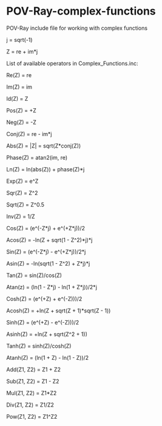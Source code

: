 # POV-Ray-complex-functions
POV-Ray include file for working with complex functions

j = sqrt(-1)

Z = re + im\*j

List of available operators in Complex_Functions.inc:

  Re(Z) = re

  Im(Z) = im

  Id(Z) = Z

  Pos(Z) = +Z

  Neg(Z) = -Z

  Conj(Z) = re - im\*j

  Abs(Z) = |Z| = sqrt(Z\*conj(Z))

  Phase(Z) = atan2(im, re)

  Ln(Z) = ln(abs(Z)) + phase(Z)\*j

  Exp(Z) = e^Z

  Sqr(Z) = Z^2

  Sqrt(Z) = Z^0.5

  Inv(Z) = 1/Z

  Cos(Z) = (e^(-Z\*j) + e^(+Z\*j))/2

  Acos(Z) = -ln(Z + sqrt(1 - Z^2)\*j)\*j

  Sin(Z) = (e^(-Z\*j) - e^(+Z\*j))/2\*j

  Asin(Z) = -ln(sqrt(1 - Z^2) + Z\*j)\*j

  Tan(Z) = sin(Z)/cos(Z)

  Atan(z) = (ln(1 - Z\*j) - ln(1 + Z\*j))/2\*j

  Cosh(Z) = (e^(+Z) + e^(-Z)))/2

  Acosh(Z) = +ln(Z + sqrt(Z + 1)\*sqrt(Z - 1))

  Sinh(Z) = (e^(+Z) - e^(-Z)))/2

  Asinh(Z) = +ln(Z + sqrt(Z^2 + 1))

  Tanh(Z) = sinh(Z)/cosh(Z)

  Atanh(Z) = (ln(1 + Z) - ln(1 - Z))/2

  Add(Z1, Z2) = Z1 + Z2

  Sub(Z1, Z2) = Z1 - Z2

  Mul(Z1, Z2) = Z1\*Z2

  Div(Z1, Z2) = Z1/Z2

  Pow(Z1, Z2) = Z1^Z2
